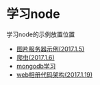 # 学习node #

学习node的示例放置位置

* [图片服务器示例(2017.1.5)](https://github.com/doater/node-learning/tree/master/%E5%9B%BE%E7%89%87%E6%9C%8D%E5%8A%A1%E5%99%A8%E7%A4%BA%E4%BE%8B%EF%BC%882017.1.5%EF%BC%89)
* [爬虫(2017.1.6)](https://github.com/doater/node-learning/tree/master/%E7%88%AC%E8%99%AB(2017.1.6))
* [mongodb学习](https://github.com/doater/node-learning/tree/master/mongodb%E5%AD%A6%E4%B9%A0(2017.1.12))
* [web相册代码架构(2017.1.19)](https://github.com/doater/node-learning/tree/master/web%E7%9B%B8%E5%86%8C%E4%BB%A3%E7%A0%81%E6%9E%B6%E6%9E%84(2017.1.19))

